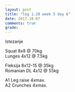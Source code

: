 ```yaml
---
layout: post
title: "log 1.28 week 5 day 6"
date: 2017-10-07
comments: true
grade:
---
```


Istezanje

Squat 8x8 @ 70kg  
Lunges 4x12 @ 7.5kg  

Fleksija 8x12-15 @ 35kg  
Romanian DL 4x12 @ 55kg  

A1 Leg raise 4xmax.   
A2 Crunches 4xmax.  
